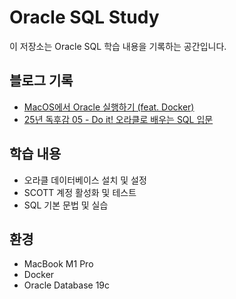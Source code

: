 # Oracle SQL Study

이 저장소는 Oracle SQL 학습 내용을 기록하는 공간입니다. 

## 블로그 기록
- [MacOS에서 Oracle 실행하기 (feat. Docker)](https://mkisos.tistory.com/entry/Oracle-MacOS%EC%97%90%EC%84%9C-%EC%98%A4%EB%9D%BC%ED%81%B4-%EC%8B%A4%ED%96%89%ED%95%98%EA%B8%B0-featDocker)
- [25년 독후감 05 - Do it! 오라클로 배우는 SQL 입문](https://mkisos.tistory.com/entry/25%EB%85%84-%EB%8F%85%ED%9B%84%EA%B0%90-05-Do-it-%EC%98%A4%EB%9D%BC%ED%81%B4%EB%A1%9C-%EB%B0%B0%EC%9A%B0%EB%8A%94-SQL-%EC%9E%85%EB%AC%B8)

## 학습 내용
- 오라클 데이터베이스 설치 및 설정
- SCOTT 계정 활성화 및 테스트
- SQL 기본 문법 및 실습

## 환경
- MacBook M1 Pro
- Docker
- Oracle Database 19c
